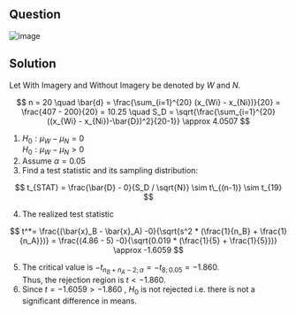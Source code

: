 ## Question

![image](https://github.com/user-attachments/assets/ed8f553b-35ec-4954-a9bd-adf488ee9b29)

## Solution
Let With Imagery and Without Imagery be denoted by $W$ and $N$.  

$$
n = 20 \quad \bar{d} = \frac{\sum_{i=1}^{20} (x_{Wi} - x_{Ni})}{20} = \frac{407 - 200}{20} = 10.25 \quad S_D = \sqrt{\frac{\sum_{i=1}^{20} ((x_{Wi} - x_{Ni})-\bar{D})^2}{20-1}} \approx 4.0507
$$

1. $H_0 : \mu_W - \mu_N = 0$  
$H_0 : \mu_W - \mu_N > 0$
2. Assume $\alpha = 0.05$
3. Find a test statistic and its sampling distribution:

$$
t_{STAT} = \frac{\bar{D} - 0}{S_D / \sqrt{N}} \sim t\_{(n-1)} \sim t_{19}
$$
  
4. The realized test statistic

$$
t^*= \frac{(\bar{x}_B - \bar{x}_A) -0}{\sqrt{s^2 * (\frac{1}{n_B} + \frac{1}{n_A}})} = \frac{(4.86 - 5) -0}{\sqrt{0.019 * (\frac{1}{5} + \frac{1}{5}})} \approx -1.6059
$$

5. The critical value is $-t_{n_B + n_A - 2; \alpha} = -t_{8; 0.05} = -1.860.$  
Thus, the rejection region is $t < -1.860.$
6. Since $t = -1.6059 > -1.860$ , $H_0$ is not rejected i.e. there is not a significant difference in means.
